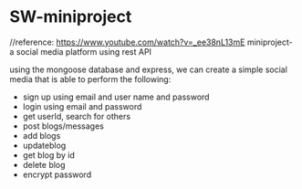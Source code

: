 # SW-miniproject
//reference: https://www.youtube.com/watch?v=_ee38nL13mE
miniproject- a social media platform using rest API

using the mongoose database and express, we can create a simple social media that is able to perform the following:
- sign up using email and user name and password
- login using email and password
- get userId, search for others
- post blogs/messages
- add blogs
- updateblog
- get blog by id
- delete blog
- encrypt password
